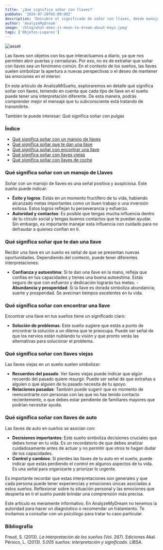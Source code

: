 ```yaml
---
title: '¿Qué significa soñar con llaves?'
pubDate: '2024-07-29T05:00:00Z'
description: 'Descubre el significado de soñar con llaves, desde manojos hasta llaves antiguas y de auto. Aprende cómo estos sueños pueden reflejar nuevas oportunidades, recuerdos del pasado y decisiones importantes en tu vida.'
author: 'AnalyzeMyDream'
image: '/blog/what-does-it-mean-to-dream-about-keys.jpeg'
tags: ['Objetos-Lugares']
---
```


![asset](/blog/what-does-it-mean-to-dream-about-keys.jpeg)

Las llaves son objetos con los que interactuamos a diario, ya que nos permiten abrir puertas y cerraduras. Por eso, no es de extrañar que soñar con llaves sea un fenómeno común. En el contexto de los sueños, las llaves suelen simbolizar la apertura a nuevas perspectivas o el deseo de mantener las emociones en el interior. 

En este artículo de AnalizaMiSueño, exploraremos en detalle qué significa soñar con llaves, teniendo en cuenta que cada tipo de llave en el sueño puede tener una interpretación diferente. De esta manera, podrás comprender mejor el mensaje que tu subconsciente está tratando de transmitirte. 

También te puede interesar: 
Qué significa soñar con pulgas

### Índice

- [Qué significa soñar con un manojo de llaves](#que-significa-sonar-con-un-manojo-de-llaves)
- [Qué significa soñar que te dan una llave](#que-significa-sonar-que-te-dan-una-llave)
- [Qué significa soñar con encontrar una llave](#que-significa-soñar-con-encontrar-una-llave)
- [Qué significa soñar con llaves viejas](#que-significa-sonar-con-llaves-viejas)
- [Qué significa soñar con llaves de coche](#que-significa-sonar-con-llaves-de-coche)

### Qué significa soñar con un manojo de Llaves

Soñar con un manojo de llaves es una señal positiva y auspiciosa. Este sueño puede indicar:

- **Éxito y logros**: Estás en un momento fructífero de tu vida, habiendo alcanzado metas importantes como un buen trabajo o una inversión exitosa. Estos logros reflejan tu perseverancia y esfuerzo.
- **Autoridad y contactos**: Es posible que tengas mucha influencia dentro de tu círculo social y tengas buenos contactos que te puedan ayudar. Sin embargo, es importante manejar esta influencia con cuidado para no defraudar a quienes confían en ti.

### Qué significa soñar que te dan una llave

Recibir una llave en un sueño es señal de que se presentan nuevas oportunidades. Dependiendo del contexto, puede tener diferentes interpretaciones:

- **Confianza y autoestima**: Si te dan una llave en la mano, refleja que confías en tus capacidades y tienes una buena autoestima. Estás seguro de que con esfuerzo y dedicación lograrás tus metas. - **Abundancia y prosperidad**: Si la llave es dorada simboliza abundancia, suerte y prosperidad. Se avecinan tiempos excelentes en tu vida. 

### Qué significa soñar con encontrar una llave

Encontrar una llave en tus sueños tiene un significado claro:

- **Solución de problemas**: Este sueño sugiere que estás a punto de encontrar la solución a un dilema que te preocupa. Puede ser señal de que los nervios están nublando tu visión y que pronto verás las alternativas para solucionar el problema.

### Qué significa soñar con llaves viejas

Las llaves viejas en un sueño suelen simbolizar:

- **Recuerdos del pasado**: Ver llaves viejas puede indicar que algún recuerdo del pasado quiere resurgir. Puede ser señal de que extrañas a alguien o que alguien de tu pasado necesita de tu apoyo.
- **Relaciones pasadas**: También puede sugerir que es momento de reencontrarte con personas con las que no has tenido contacto recientemente, o que debes estar pendiente de familiares mayores que podrían necesitar ayuda.

### Qué significa soñar con llaves de auto

Las llaves de auto en sueños se asocian con:

- **Decisiones importantes**: Este sueño simboliza decisiones cruciales que debes tomar en tu vida. Es un recordatorio de que debes analizar cuidadosamente antes de actuar y no permitir que otros te hagan dudar de tus capacidades.
- **Control y cambios**: Si pierdes las llaves de tu auto en el sueño, puede indicar que estás perdiendo el control en algunos aspectos de tu vida. Es una señal para organizarte y priorizar lo urgente.

Es importante recordar que estas interpretaciones son generales y que cada persona puede tener experiencias y emociones únicas asociadas a estos sueños. Reflexionar sobre tu situación personal y las emociones que despierta en ti el sueño puede brindar una comprensión más precisa.

Este artículo es meramente informativo. En AnalyzeMyDream no tenemos la autoridad para hacer un diagnóstico o recomendar un tratamiento. Te invitamos a consultar con un psicólogo para tratar tu caso particular.

### Bibliografía

Freud, S. (2013). *La interpretación de los sueños* (Vol. 267). Ediciones Akal. 
Pérsico, L. (2013). *5.005 sueños: interpretación y significado*. LIBSA.